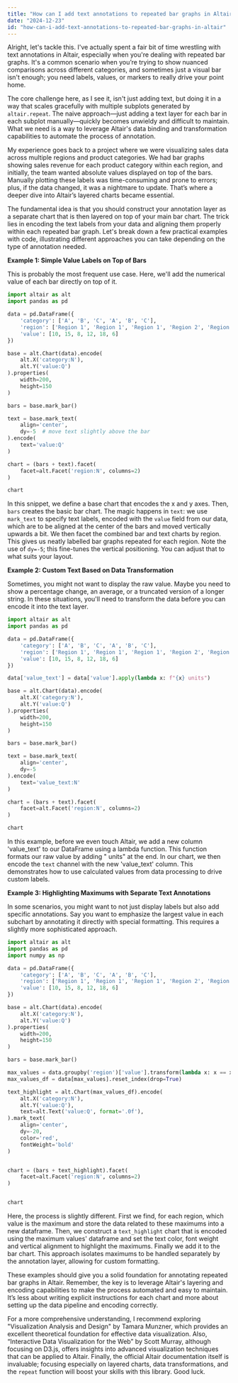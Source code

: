 ```yaml
---
title: "How can I add text annotations to repeated bar graphs in Altair?"
date: "2024-12-23"
id: "how-can-i-add-text-annotations-to-repeated-bar-graphs-in-altair"
---
```


Alright, let's tackle this. I've actually spent a fair bit of time wrestling with text annotations in Altair, especially when you're dealing with repeated bar graphs. It's a common scenario when you’re trying to show nuanced comparisons across different categories, and sometimes just a visual bar isn't enough; you need labels, values, or markers to really drive your point home.

The core challenge here, as I see it, isn't just adding text, but doing it in a way that scales gracefully with multiple subplots generated by `altair.repeat`. The naive approach—just adding a text layer for each bar in each subplot manually—quickly becomes unwieldy and difficult to maintain. What we need is a way to leverage Altair's data binding and transformation capabilities to automate the process of annotation.

My experience goes back to a project where we were visualizing sales data across multiple regions and product categories. We had bar graphs showing sales revenue for each product category within each region, and initially, the team wanted absolute values displayed on top of the bars. Manually plotting these labels was time-consuming and prone to errors; plus, if the data changed, it was a nightmare to update. That’s where a deeper dive into Altair’s layered charts became essential.

The fundamental idea is that you should construct your annotation layer as a separate chart that is then layered on top of your main bar chart. The trick lies in encoding the text labels from your data and aligning them properly within each repeated bar graph. Let's break down a few practical examples with code, illustrating different approaches you can take depending on the type of annotation needed.

**Example 1: Simple Value Labels on Top of Bars**

This is probably the most frequent use case. Here, we'll add the numerical value of each bar directly on top of it.

```python
import altair as alt
import pandas as pd

data = pd.DataFrame({
    'category': ['A', 'B', 'C', 'A', 'B', 'C'],
    'region': ['Region 1', 'Region 1', 'Region 1', 'Region 2', 'Region 2', 'Region 2'],
    'value': [10, 15, 8, 12, 18, 6]
})

base = alt.Chart(data).encode(
    alt.X('category:N'),
    alt.Y('value:Q')
).properties(
    width=200,
    height=150
)

bars = base.mark_bar()

text = base.mark_text(
    align='center',
    dy=-5  # move text slightly above the bar
).encode(
    text='value:Q'
)

chart = (bars + text).facet(
    facet=alt.Facet('region:N', columns=2)
)

chart
```

In this snippet, we define a base chart that encodes the x and y axes. Then, `bars` creates the basic bar chart. The magic happens in `text`: we use `mark_text` to specify text labels, encoded with the `value` field from our data, which are to be aligned at the center of the bars and moved vertically upwards a bit. We then facet the combined bar and text charts by region. This gives us neatly labelled bar graphs repeated for each region. Note the use of `dy=-5`; this fine-tunes the vertical positioning. You can adjust that to what suits your layout.

**Example 2: Custom Text Based on Data Transformation**

Sometimes, you might not want to display the raw value. Maybe you need to show a percentage change, an average, or a truncated version of a longer string. In these situations, you'll need to transform the data before you can encode it into the text layer.

```python
import altair as alt
import pandas as pd

data = pd.DataFrame({
    'category': ['A', 'B', 'C', 'A', 'B', 'C'],
    'region': ['Region 1', 'Region 1', 'Region 1', 'Region 2', 'Region 2', 'Region 2'],
    'value': [10, 15, 8, 12, 18, 6]
})

data['value_text'] = data['value'].apply(lambda x: f"{x} units")

base = alt.Chart(data).encode(
    alt.X('category:N'),
    alt.Y('value:Q')
).properties(
    width=200,
    height=150
)

bars = base.mark_bar()

text = base.mark_text(
    align='center',
    dy=-5
).encode(
    text='value_text:N'
)

chart = (bars + text).facet(
    facet=alt.Facet('region:N', columns=2)
)

chart
```

In this example, before we even touch Altair, we add a new column 'value_text' to our DataFrame using a lambda function. This function formats our raw value by adding " units" at the end.  In our chart, we then encode the `text` channel with the new 'value_text' column. This demonstrates how to use calculated values from data processing to drive custom labels.

**Example 3: Highlighting Maximums with Separate Text Annotations**

In some scenarios, you might want to not just display labels but also add specific annotations. Say you want to emphasize the largest value in each subchart by annotating it directly with special formatting. This requires a slightly more sophisticated approach.

```python
import altair as alt
import pandas as pd
import numpy as np

data = pd.DataFrame({
    'category': ['A', 'B', 'C', 'A', 'B', 'C'],
    'region': ['Region 1', 'Region 1', 'Region 1', 'Region 2', 'Region 2', 'Region 2'],
    'value': [10, 15, 8, 12, 18, 6]
})

base = alt.Chart(data).encode(
    alt.X('category:N'),
    alt.Y('value:Q')
).properties(
    width=200,
    height=150
)

bars = base.mark_bar()

max_values = data.groupby('region')['value'].transform(lambda x: x == x.max())
max_values_df = data[max_values].reset_index(drop=True)

text_highlight = alt.Chart(max_values_df).encode(
    alt.X('category:N'),
    alt.Y('value:Q'),
    text=alt.Text('value:Q', format='.0f'),
).mark_text(
    align='center',
    dy=-20,
    color='red',
    fontWeight='bold'
)


chart = (bars + text_highlight).facet(
    facet=alt.Facet('region:N', columns=2)
)


chart
```

Here, the process is slightly different. First we find, for each region, which value is the maximum and store the data related to these maximums into a new dataframe. Then, we construct a `text_highlight` chart that is encoded using the maximum values' dataframe and set the text color, font weight and vertical alignment to highlight the maximums. Finally we add it to the bar chart. This approach isolates maximums to be handled separately by the annotation layer, allowing for custom formatting.

These examples should give you a solid foundation for annotating repeated bar graphs in Altair. Remember, the key is to leverage Altair's layering and encoding capabilities to make the process automated and easy to maintain. It’s less about writing explicit instructions for each chart and more about setting up the data pipeline and encoding correctly.

For a more comprehensive understanding, I recommend exploring "Visualization Analysis and Design" by Tamara Munzner, which provides an excellent theoretical foundation for effective data visualization. Also, “Interactive Data Visualization for the Web” by Scott Murray, although focusing on D3.js, offers insights into advanced visualization techniques that can be applied to Altair. Finally, the official Altair documentation itself is invaluable; focusing especially on layered charts, data transformations, and the `repeat` function will boost your skills with this library. Good luck.
